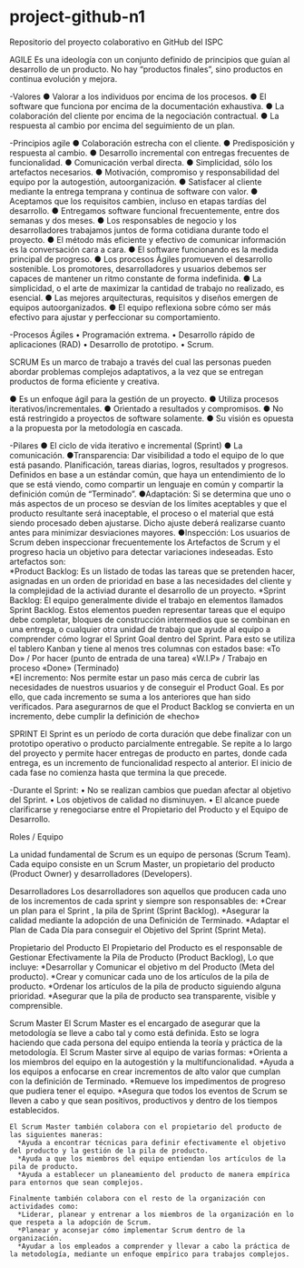 # project-github-n1

Repositorio del proyecto colaborativo en GitHub del ISPC

AGILE
Es una ideología con un conjunto definido de principios que guían al desarrollo de un producto. No hay “productos finales”, sino productos en continua evolución y mejora.

-Valores
● Valorar a los individuos por encima de los procesos.
● El software que funciona por encima de la documentación exhaustiva.
● La colaboración del cliente por encima de la negociación contractual.
● La respuesta al cambio por encima del seguimiento de un plan.

-Principios agile
● Colaboración estrecha con el cliente.
● Predisposición y respuesta al cambio.
● Desarrollo incremental con entregas frecuentes de funcionalidad.
● Comunicación verbal directa.
● Simplicidad, sólo los artefactos necesarios.
● Motivación, compromiso y responsabilidad del equipo por la autogestión, autoorganización.
● Satisfacer al cliente mediante la entrega temprana y continua de software con valor.
● Aceptamos que los requisitos cambien, incluso en etapas tardías del desarrollo.
● Entregamos software funcional frecuentemente, entre dos semanas y dos meses.
● Los responsables de negocio y los desarrolladores trabajamos juntos de forma cotidiana durante todo el proyecto.
● El método más eficiente y efectivo de comunicar información es la conversación cara a cara.
● El software funcionando es la medida principal de progreso.
● Los procesos Ágiles promueven el desarrollo sostenible. Los promotores, desarrolladores y usuarios debemos ser capaces de mantener un ritmo constante de forma indefinida.
● La simplicidad, o el arte de maximizar la cantidad de trabajo no realizado, es esencial.
● Las mejores arquitecturas, requisitos y diseños emergen de equipos autoorganizados.
● El equipo reflexiona sobre cómo ser más efectivo para ajustar y perfeccionar su comportamiento.

-Procesos Ágiles
• Programación extrema.
• Desarrollo rápido de aplicaciones (RAD)
• Desarrollo de prototipo.
• Scrum.

SCRUM
Es un marco de trabajo a través del cual las personas pueden abordar problemas complejos adaptativos, a la vez que se entregan productos de forma eficiente y creativa.

● Es un enfoque ágil para la gestión de un proyecto.
● Utiliza procesos iterativos/incrementales.
● Orientado a resultados y compromisos.
● No está restringido a proyectos de software solamente.
● Su visión es opuesta a la propuesta por la metodología en cascada.

-Pilares
● El ciclo de vida iterativo e incremental (Sprint)
● La comunicación.
●Transparencia: Dar visibilidad a todo el equipo de lo que está pasando. Planificación, tareas diarias, logros, resultados y progresos. Definidos en base a un estándar común, que haya un entendimiento de lo que se está viendo, como compartir un lenguaje en común y compartir la definición común de “Terminado”.
●Adaptación: Si se determina que uno o más aspectos de un proceso se desvían de los límites aceptables y que el producto resultante será inaceptable, el proceso o el material que está siendo procesado deben ajustarse. Dicho ajuste deberá realizarse cuanto antes para minimizar desviaciones mayores.
●Inspección: Los usuarios de Scrum deben inspeccionar frecuentemente los Artefactos de Scrum y el progreso hacia un objetivo para detectar variaciones indeseadas. Esto artefactos son:  
 *Product Backlog: Es un listado de todas las tareas que se pretenden hacer, asignadas en un orden de prioridad en base a las necesidades del cliente y la complejidad de la activiad durante el desarrollo de un proyecto.
*Sprint Backlog: El equipo generalmente divide el trabajo en elementos llamados Sprint Backlog. Estos elementos pueden representar tareas que el equipo debe completar, bloques de construcción intermedios que se combinan en una entrega, o cualquier otra unidad de trabajo que ayude al equipo a comprender cómo lograr el Sprint Goal dentro del Sprint. Para esto se utiliza el tablero Kanban y tiene al menos tres columnas con estados base:
«To Do» / Por hacer (punto de entrada de una tarea)
«W.I.P» / Trabajo en proceso
«Done» (Terminado)  
 \*El incremento: Nos permite estar un paso más cerca de cubrir las necesidades de nuestros usuarios y de conseguir el Product Goal. Es por ello, que cada incremento se suma a los anteriores que han sido verificados. Para asegurarnos de que el Product Backlog se convierta en un incremento, debe cumplir la definición de «hecho»

SPRINT
El Sprint es un período de corta duración que debe finalizar con un prototipo operativo o producto parcialmente entregable. Se repite a lo largo del proyecto y permite hacer entregas de producto en partes, donde cada entrega, es un incremento de funcionalidad respecto al anterior. El inicio de cada fase no comienza hasta que termina la que precede.

-Durante el Sprint:
• No se realizan cambios que puedan afectar al objetivo del Sprint.
• Los objetivos de calidad no disminuyen.
• El alcance puede clarificarse y renegociarse entre el Propietario del Producto y el Equipo de Desarrollo.

Roles / Equipo

La unidad fundamental de Scrum es un equipo de personas (Scrum Team). Cada equipo consiste en un Scrum Master, un propietario del producto (Product Owner) y desarrolladores (Developers).

Desarrolladores
Los desarrolladores son aquellos que producen cada uno de los incrementos de cada sprint y siempre son responsables de:
*Crear un plan para el Sprint , la pila de Sprint (Sprint Backlog).
*Asegurar la calidad mediante la adopción de una Definición de Terminado.
\*Adaptar el Plan de Cada Día para conseguir el Objetivo del Sprint (Sprint Meta).

Propietario del Producto
El Propietario del Producto es el responsable de Gestionar Efectivamente la Pila de Producto (Product Backlog), Lo que incluye:
*Desarrollar y Comunicar el objetivo m del Producto (Meta del producto).
*Crear y comunicar cada uno de los artículos de la pila de producto.
*Ordenar los artículos de la pila de producto siguiendo alguna prioridad.
*Asegurar que la pila de producto sea transparente, visible y comprensible.

Scrum Master
El Scrum Master es el encargado de asegurar que la metodología se lleve a cabo tal y como está definida. Esto se logra haciendo que cada persona del equipo entienda la teoría y práctica de la metodología. El Scrum Master sirve al equipo de varias formas:
*Orienta a los miembros del equipo en la autogestión y la multifuncionalidad.
*Ayuda a los equipos a enfocarse en crear incrementos de alto valor que cumplan con la definición de Terminado.
*Remueve los impedimentos de progreso que pudiera tener el equipo.
*Asegura que todos los eventos de Scrum se lleven a cabo y que sean positivos, productivos y dentro de los tiempos establecidos.

    El Scrum Master también colabora con el propietario del producto de las siguientes maneras:
      *Ayuda a encontrar técnicas para definir efectivamente el objetivo del producto y la gestión de la pila de producto.
      *Ayuda a que los miembros del equipo entiendan los artículos de la pila de producto.
      *Ayuda a establecer un planeamiento del producto de manera empírica para entornos que sean complejos.

    Finalmente también colabora con el resto de la organización con actividades como:
      *Liderar, planear y entrenar a los miembros de la organización en lo que respeta a la adopción de Scrum.
      *Planear y aconsejar cómo implementar Scrum dentro de la organización.
      *Ayudar a los empleados a comprender y llevar a cabo la práctica de la metodología, mediante un enfoque empírico para trabajos complejos.
